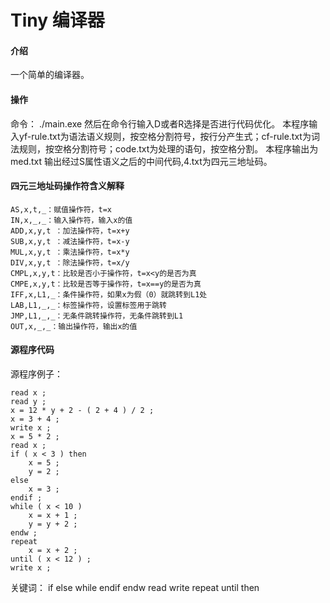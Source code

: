 # Tiny 编译器

#### 介绍
一个简单的编译器。
#### 操作
命令：
./main.exe
然后在命令行输入D或者R选择是否进行代码优化。
本程序输入yf-rule.txt为语法语义规则，按空格分割符号，按行分产生式；cf-rule.txt为词法规则，按空格分割符号；code.txt为处理的语句，按空格分割。
本程序输出为med.txt 输出经过S属性语义之后的中间代码,4.txt为四元三地址码。
#### 四元三地址码操作符含义解释
    AS,x,t,_：赋值操作符，t=x
    IN,x,_,_：输入操作符，输入x的值
    ADD,x,y,t ：加法操作符，t=x+y
    SUB,x,y,t ：减法操作符，t=x-y
    MUL,x,y,t ：乘法操作符，t=x*y
    DIV,x,y,t ：除法操作符，t=x/y
    CMPL,x,y,t：比较是否小于操作符，t=x<y的是否为真
    CMPE,x,y,t：比较是否等于操作符，t=x==y的是否为真
    IFF,x,L1,_：条件操作符，如果x为假（0）就跳转到L1处
    LAB,L1,_,_：标签操作符，设置标签用于跳转
    JMP,L1,_,_：无条件跳转操作符，无条件跳转到L1
    OUT,x,_,_：输出操作符，输出x的值
#### 源程序代码
源程序例子：

    read x ;
    read y ;
    x = 12 * y + 2 - ( 2 + 4 ) / 2 ;
    x = 3 + 4 ;
    write x ;
    x = 5 * 2 ;
    read x ;
    if ( x < 3 ) then
        x = 5 ;
        y = 2 ;
    else 
        x = 3 ;
    endif ;
    while ( x < 10 )
        x = x + 1 ;
        y = y + 2 ;
    endw ;
    repeat
        x = x + 2 ;
    until ( x < 12 ) ;
    write x ;

关键词：
if else while endif endw read write repeat until then
